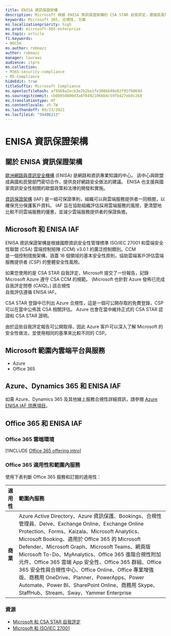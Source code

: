 ```yaml
---
title: ENISA 資訊保證架構
description: Microsoft 根據 ENISA 資訊保證架構的 CSA STAR 自我評定，遵循其風險評估工具。
keywords: Microsoft 365, 合規性, 方案
ms.localizationpriority: high
ms.prod: microsoft-365-enterprise
ms.topic: article
f1.keywords:
- NOCSH
ms.author: robmazz
author: robmazz
manager: laurawi
audience: itpro
ms.collection:
- M365-security-compliance
- MS-Compliance
hideEdit: true
titleSuffix: Microsoft Compliance
ms.openlocfilehash: af9568a2ecb3e2b2be1fe3086b48e82f95f0869d
ms.sourcegitcommit: cb0b058800d3a8f04921066b4c59fb427eb9c268
ms.translationtype: HT
ms.contentlocale: zh-TW
ms.lasthandoff: 09/23/2021
ms.locfileid: "59486213"
---
```

# <a name="enisa-information-assurance-framework"></a>ENISA 資訊保證架構

## <a name="about-the-enisa-information-assurance-framework"></a>關於 ENISA 資訊保證架構

[歐洲網路與資訊安全機構](https://www.enisa.europa.eu/) (ENISA) 是網路和資訊專業知識的中心。 該中心與歐盟成員國和民營部門密切合作，提供良好網路安全做法的建議。 ENISA 也支援與國家資訊安全性相關的歐盟政策和法律的開發和實施。

[資訊保證架構](https://www.enisa.europa.eu/publications/cloud-computing-information-assurance-framework) (IAF) 是一組可保證準則，組織可以與雲端服務提供者一同檢閱，以確保充分保護客戶資料。 IAF 旨在協助組織評估採用雲端服務的風險，更清楚地比較不同雲端服務的優惠，並減少雲端服務提供者的保證負擔。

## <a name="microsoft-and-the-enisa-iaf"></a>Microsoft 和 ENISA IAF

ENISA 資訊保證架構是根據國際資訊安全性管理標準 ISO/IEC 27001 和雲端安全性聯盟 (CSA) 雲端控制矩陣 (CCM) v3.0.1 的廣泛控制類別。CCM  
是一個控制措施架構，涵蓋 16 個領域的基本安全性原則，協助雲端客戶評估雲端服務提供者 (CSP) 的整體安全性風險。

如果您使用的是 CSA STAR 自我評定，Microsoft 提交了一份報告，記錄 Microsoft Azure 遵守 CSA CCM 的規範。 (Microsoft 也針對 Azure 發佈已完成自我評定問卷 (CAIQ)。) 該合規性  
自我評估遵循 ENISA IAF。

CSA STAR 登錄中已列出 Azure 合規性，這是一個可公開存取的免費登錄，CSP 可以在當中公佈其 CSA 相關評估。 Azure 也會在當中維持正式的 CSA STAR 認證和 CSA STAR 證明。

由於這些自我評定報告可公開取得，因此 Azure 客戶可以深入了解 Microsoft 的安全性做法，並使用相同的基準來比較不同的 CSP。

## <a name="microsoft-in-scope-cloud-platforms--services"></a>Microsoft 範圍內雲端平台與服務

- Azure
- Office 365

## <a name="azure-dynamics-365-and-enisa-iaf"></a>Azure、Dynamics 365 和 ENISA IAF

如需 Azure、Dynamics 365 及其他線上服務合規性詳細資訊，請參閱 [Azure ENISA IAF 供應項目](/azure/compliance/offerings/offering-eu-enisa-iaf)。

## <a name="office-365-and-enisa-iaf"></a>Office 365 和 ENISA IAF

### <a name="office-365-cloud-environments"></a>Office 365 雲端環境

[!INCLUDE [Office 365 offering intro](../includes/o365-offering-introduction.md)]

### <a name="office-365-applicability-and-in-scope-services"></a>Office 365 適用性和範圍內服務

使用下表判斷 Office 365 服務和訂閱的適用性：

| **適用性** | **範圍內服務** |
|:------------------|:----------------------|
| **商業** | Azure Active Directory、Azure 資訊保護、Bookings、合規性管理員、Delve、Exchange Online、Exchange Online Protection、Forms、Kaizala、Microsoft Analytics、Microsoft Booking、適用於 Office 365 的 Microsoft Defender、Microsoft Graph、Microsoft Teams、網頁版 Microsoft To-Do、MyAnalytics、Office 365 進階合規性附加元件、Office 365 雲端 App 安全性、Office 365 群組、Office 365 安全性與合規性中心、Office Online、Office 專業增強版、商務用 OneDrive、Planner、PowerApps、Power Automate、Power BI、SharePoint Online、商務用 Skype、StaffHub、Stream、Sway、Yammer Enterprise |

### <a name="resources"></a>資源

- [Microsoft 和 CSA STAR 自我評定](offering-csa-star-self-assessment.md)
- [Microsoft 和 ISO/IEC 27001](offering-ISO-27001.md)
